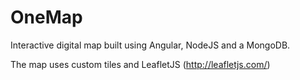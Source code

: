 # OneMap
Interactive digital map built using Angular, NodeJS and a MongoDB.

The map uses custom tiles and LeafletJS (http://leafletjs.com/)
